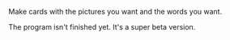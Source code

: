 Make cards with the pictures you want and the words you want.

The program isn't finished yet. It's a super beta version.
